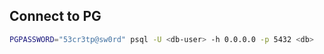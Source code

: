 ## Connect to PG 


```bash
PGPASSWORD="53cr3tp@sw0rd" psql -U <db-user> -h 0.0.0.0 -p 5432 <db>
```